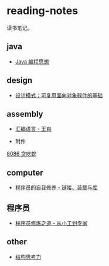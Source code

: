 # reading-notes

读书笔记。

## java

- [Java 编程思想](./java/thinking_in_java/)

## design

- [设计模式：可复用面向对象软件的基础](./design/design_patterns.md)

## assembly

- [汇编语言 - 王爽](./assembly/assembly_ws.md)

- 附件

[8086 贪吃蛇](./assembly/8086snack.md)

## computer

- [程序员的自我修养 - 链接、装载与库](./computer/link_load_lib.md)

## 程序员

- [程序员修炼之道 - 从小工到专家](./programmer/the_pragmatic_programmer.md)

## other

- [结构思考力](./other/结构思考力.md)
